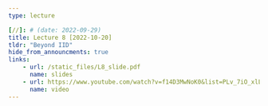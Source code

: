 ```yaml
---
type: lecture

[//]: # (date: 2022-09-29)
title: Lecture 8 [2022-10-20]
tldr: "Beyond IID"
hide_from_announcments: true
links:
    - url: /static_files/L8_slide.pdf 
      name: slides
    - url: https://www.youtube.com/watch?v=f14D3MwNoK0&list=PLv_7iO_xlL0Jgc35Pqn7XP5VTQ5krLMOl
      name: video
---
```





